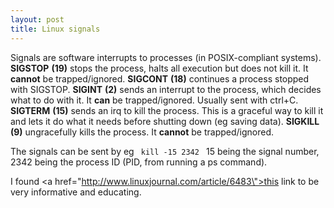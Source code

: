 ```yaml
---
layout: post
title: Linux signals
---
```


Signals are software interrupts to processes (in POSIX-compliant systems).
<strong>SIGSTOP</strong> <strong>(19)</strong> stops the process, halts all execution but does not kill it. It <strong>cannot</strong> be trapped/ignored.
<strong>SIGCONT</strong> <strong>(18)</strong> continues a process stopped with SIGSTOP.
<strong>SIGINT</strong> <strong>(2)</strong> sends an interrupt to the process, which decides what to do with it. It <strong>can</strong> be trapped/ignored. Usually sent with ctrl+C.
<strong>SIGTERM</strong> <strong>(15)</strong> sends an irq to kill the process. This is a graceful way to kill it and lets it do what it needs before shutting down (eg saving data).
<strong>SIGKILL</strong> <strong>(9)</strong> ungracefully kills the process. It <strong>cannot</strong> be trapped/ignored.

The signals can be sent by eg
<code>
kill -15 2342
</code>
15 being the signal number, 2342 being the process ID (PID, from running a ps command).

I found <a href=\"http://www.linuxjournal.com/article/6483\">this link to be very informative and educating.
